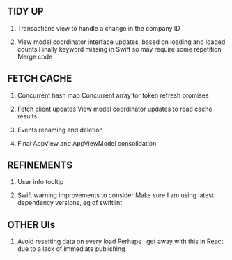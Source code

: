TIDY UP
-------
1. Transactions view to handle a change in the company ID

2. View model coordinator interface updates, based on loading and loaded counts
   Finally keyword missing in Swift so may require some repetition
   Merge code

FETCH CACHE
-----------
1. Concurrent hash map
   Concurrent array for token refresh promises

2. Fetch client updates
   View model coordinator updates to read cache results

3. Events renaming and deletion

4. Final AppView and AppViewModel consolidation


REFINEMENTS
-----------
1. User info tooltip

2. Swift warning improvements to consider
   Make sure I am using latest dependency versions, eg of swiftlint

OTHER UIs
---------
1. Avoid resetting data on every load
   Perhaps I get away with this in React due to a lack of immediate publishing
